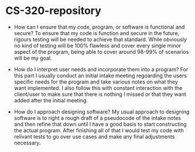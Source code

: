 # CS-320-repository

- How can I ensure that my code, program, or software is functional and secure?
To ensure that my code is function and secure in the future, rigours testing will be needed to achieve that standard. While obviously no kind of testing will be 100% flawless and cover every single minor aspect of the program, being able to cover around 98-99% of scenarios will be my goal.

- How do I interpret user needs and incorporate them into a program?
For this part I usually conduct an initial intake meeting regoarding the users specific needs for the program and take various notes on what they want implemented. I also follow this with constant interaction with the client/user to make sure that there is nothing I missed or that they want added after the initial meeting.

- How do I approach designing software?
My usual approach to designing software is to right a rough draft of a pseudocode of the intake notes and then refine that down until I have a good basis to start constructing the actual program. After finishing all of that I would test my code with relivant tests to go over use cases and make any final adjustments necessary.
